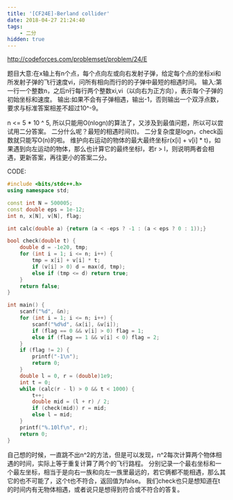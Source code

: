 ```yaml
---
title: '[CF24E]-Berland collider'
date: 2018-04-27 21:24:40
tags:
    - 二分
hidden: true
---
```


http://codeforces.com/problemset/problem/24/E

题目大意:在x轴上有n个点，每个点向左或向右发射子弹，给定每个点的坐标xi和所发射子弹的飞行速度vi，问所有相向而行的的子弹中最短的相遇时间。
输入:第一行一个整数n，之后n行每行两个整数xi,vi（以向右为正方向），表示每个子弹的初始坐标和速度。 输出:如果不会有子弹相遇，输出-1，否则输出一个双浮点数，要求与标准答案相差不超过10^-9。

n <= 5 * 10 ^ 5, 所以只能用O(nlogn)的算法了，又涉及到最值问题，所以可以尝试用二分答案。
二分什么呢？最短的相遇时间(t)。
二分复杂度是logn，check函数就只能写O(n)的啦。
维护向右运动的物体的最大最终坐标r(x[i] + v[i] * t)，如果遇到向左运动的物体，那么也计算它的最终坐标l，若r > l，则说明两者会相遇，更新答案，再往更小的答案二分。

CODE:
``` c++
#include <bits/stdc++.h>
using namespace std;

const int N = 500005;
const double eps = 1e-12;
int n, x[N], v[N], flag;

int calc(double a) {return (a < -eps ? -1 : (a < eps ? 0 : 1));}

bool check(double t) {
    double d = -1e20, tmp;
    for (int i = 1; i <= n; i++) {
        tmp = x[i] + v[i] * t;
        if (v[i] > 0) d = max(d, tmp);
        else if (tmp <= d) return true;
    }
    return false;
}

int main() {
    scanf("%d", &n);
    for (int i = 1; i <= n; i++) {
        scanf("%d%d", &x[i], &v[i]);
        if (flag == 0 && v[i] > 0) flag = 1;
        else if (flag == 1 && v[i] < 0) flag = 2;
    }
    if (flag != 2) {
        printf("-1\n");
        return 0;
    }
    double l = 0, r = (double)1e9;
    int t = 0;
    while (calc(r - l) > 0 && t < 1000) {
        t++;
        double mid = (l + r) / 2;
        if (check(mid)) r = mid;
        else l = mid;
    }
    printf("%.10lf\n", r);
    return 0;
}
```

自己想的时候，一直跳不出n^2的方法，但是可以发现，n^2每次计算两个物体相遇的时间，实际上等于重复计算了两个的飞行路程。
分别记录一个最右坐标和一个最左坐标，相当于是向右一族和向左一族里最远的，若它俩都不能相遇，那么其它的也不可能了，这个t也不符合，返回值为false。
我们check也只是想知道在t的时间内有无物体相遇，或者说只是想得到符合或不符合的答复。